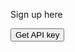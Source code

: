 Sign up here


<div class="g-recaptcha" data-sitekey="6LeTWQ4aAAAAAL-8maK0CD5qlBJdmiO8jWFJPLh1" data-callback="test"></div>

<button class="md-button md-button--primary">Get API key</button>

<script>
  let recaptcha=""
  function test() {
    recaptcha=grecaptcha.getResponse()
  console.log(recaptcha)
  fetch('https://new.pax1a.usw1.kubesail.org/get', {
	method: 'POST',
	body: JSON.stringify({
		captcha: recaptcha
	}),
	headers: {
		'Content-type': 'application/json; charset=UTF-8'
	}
	}).then(function (response) {
		if (response.ok) {
			return response.json();
		}
		return Promise.reject(response);
		}).then(function (data) {
		console.log(data);
		}).catch(function (error) {
		console.warn('Something went wrong.', error);
	});
  }
</script>
